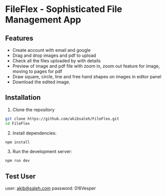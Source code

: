 # FileFlex - Sophisticated File Management App

## Features

- Create account with email and google
- Drag and drop images and pdf to upload
- Check all the files uploaded by with details
- Preview of image and pdf file with zoom in, zoom out feature for image, moving to pages for pdf
- Draw square, circle, line and free hand shapes on images in editor panel
- Download the edited image.

## Installation

1. Clone the repository

```sh
git clone https://github.com/akibsaleh/FileFlex.git
cd FileFlex
```

2. Install dependencies:

```sh
npm install
```

3. Run the development server:

```sh
npm run dev
```

## Test User
user: akib@saleh.com
password: 0!6Vesper
